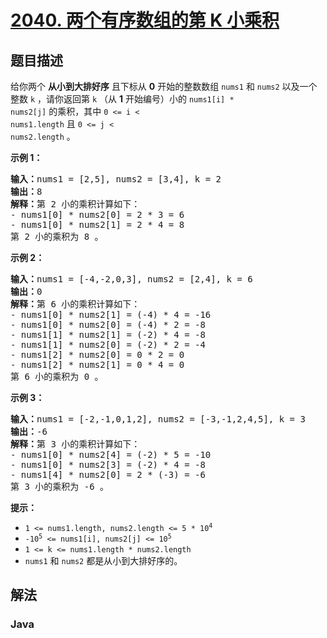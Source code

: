 # [2040. 两个有序数组的第 K 小乘积](https://leetcode.cn/problems/kth-smallest-product-of-two-sorted-arrays)

## 题目描述

给你两个 <strong>从小到大排好序</strong>&nbsp;且下标从 <strong>0</strong>&nbsp;开始的整数数组&nbsp;<code>nums1</code> 和&nbsp;<code>nums2</code>&nbsp;以及一个整数&nbsp;<code>k</code>&nbsp;，请你返回第<em>&nbsp;</em><code>k</code>&nbsp;（从 <strong>1</strong>&nbsp;开始编号）小的&nbsp;<code>nums1[i] \* nums2[j]</code><em>&nbsp;</em>的乘积，其中<em>&nbsp;</em><code>0 &lt;= i &lt; nums1.length</code><em> </em>且<em> </em><code>0 &lt;= j &lt; nums2.length</code>&nbsp;。

<p><strong>示例 1：</strong></p>

<pre><b>输入：</b>nums1 = [2,5], nums2 = [3,4], k = 2
<b>输出：</b>8
<b>解释：</b>第 2 小的乘积计算如下：
- nums1[0] * nums2[0] = 2 * 3 = 6
- nums1[0] * nums2[1] = 2 * 4 = 8
第 2 小的乘积为 8 。
</pre>

<p><strong>示例 2：</strong></p>

<pre><b>输入：</b>nums1 = [-4,-2,0,3], nums2 = [2,4], k = 6
<b>输出：</b>0
<strong>解释：</strong>第 6 小的乘积计算如下：
- nums1[0] * nums2[1] = (-4) * 4 = -16
- nums1[0] * nums2[0] = (-4) * 2 = -8
- nums1[1] * nums2[1] = (-2) * 4 = -8
- nums1[1] * nums2[0] = (-2) * 2 = -4
- nums1[2] * nums2[0] = 0 * 2 = 0
- nums1[2] * nums2[1] = 0 * 4 = 0
第 6 小的乘积为 0 。
</pre>

<p><strong>示例 3：</strong></p>

<pre><b>输入：</b>nums1 = [-2,-1,0,1,2], nums2 = [-3,-1,2,4,5], k = 3
<b>输出：</b>-6
<b>解释：</b>第 3 小的乘积计算如下：
- nums1[0] * nums2[4] = (-2) * 5 = -10
- nums1[0] * nums2[3] = (-2) * 4 = -8
- nums1[4] * nums2[0] = 2 * (-3) = -6
第 3 小的乘积为 -6 。
</pre>

<p><strong>提示：</strong></p>

<ul>
	<li><code>1 &lt;= nums1.length, nums2.length &lt;= 5 * 10<sup>4</sup></code></li>
	<li><code>-10<sup>5</sup> &lt;= nums1[i], nums2[j] &lt;= 10<sup>5</sup></code></li>
	<li><code>1 &lt;= k &lt;= nums1.length * nums2.length</code></li>
	<li><code>nums1</code> 和&nbsp;<code>nums2</code>&nbsp;都是从小到大排好序的。</li>
</ul>

## 解法

### **Java**

```java

```
